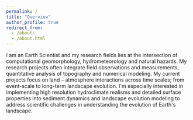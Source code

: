 ```yaml
---
permalink: /
title: "Overview"
author_profile: true
redirect_from: 
  - /about/
  - /about.html
---
```



I am an Earth Scientist and my research fields lies at the intersection of computational geomorphology, hydrometeorology and natural hazards. My research projects often integrate field observations and measurements, quantitative analysis of topography and numerical modeling. 
My current projects focus on land – atmosphere interactions across time scales; from event-scale to long-term landscape evolution. I'm especially interested in implementing high resolution hydroclimate realisms and detailed surface properties into sediment dynamics and landscape evolution modeling to address scientific challenges in understanding the evolution of Earth's landscape.
